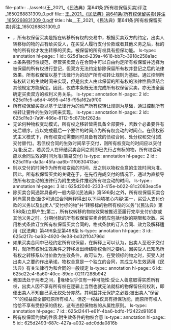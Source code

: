 file-path:: ../assets/王_2021_《民法典》第641条(所有权保留买卖)评注_1650268831309_0.pdf
file:: [王_2021_《民法典》第641条(所有权保留买卖)评注_1650268831309_0.pdf](../assets/王_2021_《民法典》第641条(所有权保留买卖)评注_1650268831309_0.pdf)
title:: hls__王_2021_《民法典》第641条(所有权保留买卖)评注_1650268831309_0

- ，所有权保留买卖是指在转移所有权的交易中，根据买卖双方的约定，出卖人转移标的物的占有给买受人，在买受人履行支付价款或者其他义务之后，标的物的所有权才发生转移的买卖。被保留的所有权具有担保功能。
  ls-type:: annotation
  hl-page:: 1
  id:: 625d1acd-239a-4618-bb7c-3918c258a1ac
- 本条系强行性规范，尽管买卖双方在合同中可以自由约定所有权保留并选择为被保留的所有权进行登记，但双方无法约定排除保留所有权并登记之后的法律效果。所有权保留以基于法律行为的动产所有权转让规则为基础，通过控制所有权转让的生效时间来实现，但是出卖人由此保留的所有权的法律性质须结合其他规定方能确定。因此，仅依本条既无法完成所有权保留买卖，亦无法全面确定买卖双方的权利义务关系。
  ls-type:: annotation
  hl-page:: 2
  id:: 625d1fc5-a6d4-4695-a418-f95a162a9f00
- 所有权保留买卖以基于法律行为的动产所有权转让规则为基础，通过控制所有权转让要件的生效时间来实现。
  ls-type:: annotation
  hl-page:: 2
  id:: 625d1fe3-7a9f-466e-8112-5c873bf262da
- 无论何种物权变动模式，所有权之移转皆需具备全部要件，若数个必备要件有先后顺序，应以完成最后一个要件的时间点为所有权变动的时间点。在债权形式主义模式下，所有权变动需要同时具备有效的债权合同、处分权和交付(或交付替代)。若债权合同的生效时间早于交付，则所有权变动的时间应以交付为准;反之，若买受人在缔结买卖合同之前即已先行占有标的物，所有权变动应以合同生效的时间为准(简易交付)
  ls-type:: annotation
  hl-page:: 2
  id:: 625d1ffa-da3a-45fa-aa6b-11f0630413ac
- 则以交付的时间作为所有权变动的时间，反之则以物权合意的生效时间为准。因此，所有权保留买卖的关键在于，在先行完成交付的情况下，通过为直接导致所有权变动的法律行为附生效条件推迟所有权变动的时间。
  ls-type:: annotation
  hl-page:: 3
  id:: 625d2040-2333-415e-b022-81c2083eac5e
- 除买卖合同通常具备的一般内容(《民法典》第596条)之外，所有权保留买卖合同尚需具备(至少可通过合同解释得出)以下两项核心内容:第一，买受人支付价款的义务以及出卖人“交付标的物”并“转移标的物所有权的义务”(《民法典》第598条)立即产生;第二，所有权转移的物权效果被推迟至履行完毕支付价款或其他义务之时。分期付款的所有权保留买卖合同应包括付款的期限和次数。采用格式条款订立所有权保留买卖合同的，格式条款的订入合同、效力及解释适用《民法典》第496条至第498条
  ls-type:: annotation
  hl-page:: 3
  id:: 625d217c-ba63-4920-9e38-bd32ff04796d
- 如果买卖合同中已经约定所有权保留，在解释上可以认为，出卖人至迟于交付时，就所有权附生效条件之转移发出缔结物权合同之要约。因买受人已知悉所有权之转移系以付价款为生效条件，故可认为，在受领标的物之时，买受人对出卖人之要约作出承诺。物权合意是一个独立的合同，其成立与生效适用《民法典》有关法律行为和合同的一般规定
  ls-type:: annotation
  hl-page:: 6
  id:: 625d22c4-8a60-40cc-89dc-02117288b942
- 我国法处于两者之间，瑑瑧似乎仅有一种可能性:受让人善意取得实质所有权，出卖人因不享有所有权在逻辑上当然也就无法就标的物保留任何权利，即便出卖人不知自己系无权处分亦然，其利益并无保护之必要;被出卖人“保留下”的权益应全部归原所有权人，但这一权益仅具有担保功能，而原所有权人恰恰不享有受担保的债权，这有违担保物权的从属性原则。
  ls-type:: annotation
  hl-page:: 7
  id:: 625d2441-e61f-4ba6-bdfd-1f2422d91858
- 所有权保留约款的性质:附生效条件的物权合意
  ls-type:: annotation
  hl-page:: 5
  id:: 625d2493-687c-427a-a032-adc0dda0816b